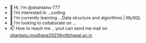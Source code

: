 - 👋 Hi, I’m @shantanu-777
- 👀 I’m interested in ...coding
- 🌱 I’m currently learning ...Data structure and algorithms | MySQL
- 💞️ I’m looking to collaborate on ...
- 📫 How to reach me ...yout can send me mail on shantanu.modhave2021@vitbhopal.ac.in

<!---
shantanu-777/shantanu-777 is a ✨ special ✨ repository because its `README.md` (this file) appears on your GitHub profile.
You can click the Preview link to take a look at your changes.
--->
